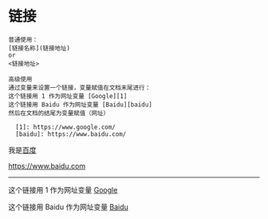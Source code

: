 # 链接

```
普通使用：
[链接名称](链接地址)
or
<链接地址>

高级使用
通过变量来设置一个链接，变量赋值在文档末尾进行：
这个链接用 1 作为网址变量 [Google][1]
这个链接用 Baidu 作为网址变量 [Baidu][baidu]
然后在文档的结尾为变量赋值（网址）

  [1]: https://www.google.com/
  [baidu]: https://www.baidu.com/

```

我是[百度](https://www.baidu.com)

<https://www.baidu.com>

---

这个链接用 1 作为网址变量 [Google][1]

这个链接用 Baidu 作为网址变量 [Baidu][baidu]


[1]: https://www.google.com/
[baidu]: https://www.baidu.com/
